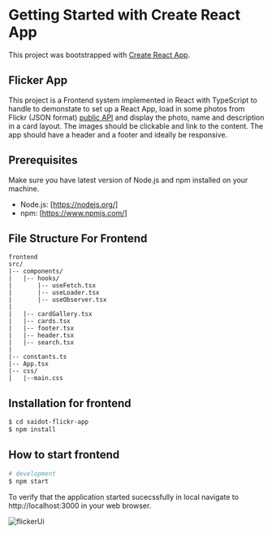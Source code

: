 # Getting Started with Create React App

This project was bootstrapped with [Create React App](https://github.com/facebook/create-react-app).

## Flicker App
This project is a Frontend system implemented in React with  TypeScript to handle to  demonstate  to set up a React App, load in some photos from Flickr (JSON format) [public API](https://api.flickr.com/services/feeds/photos_public.gne?format=json) and display the photo, name and description in a card layout. The images should be clickable and link to the content. The app should have a header and a footer and ideally be responsive.

## Prerequisites

Make sure you have latest version of Node.js and npm installed on your machine.

- Node.js: [https://nodejs.org/]
- npm: [https://www.npmjs.com/]

## File Structure For Frontend
```
frontend
src/
|-- components/
|   |-- hooks/
|       |-- useFetch.tsx
|       |-- useLoader.tsx
|       |-- useObserver.tsx
|
|   |-- cardGallery.tsx
|   |-- cards.tsx
|   |-- footer.tsx
|   |-- header.tsx
|   |-- search.tsx
|
|-- constants.ts
|-- App.tsx
|-- css/
|   |--main.css
```

## Installation for frontend

```bash
$ cd saidot-flickr-app
$ npm install 
```
##  How to start frontend

```bash
# development
$ npm start 
```

To verify that the application started sucecssfully in local navigate to http://localhost:3000 in your web browser.

![flickerUi](flickerUi.png.png)

